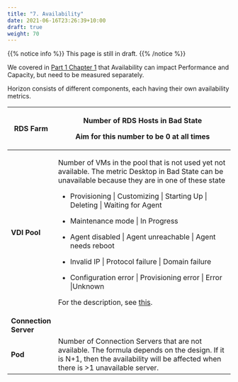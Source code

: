 ```yaml
---
title: "7. Availability"
date: 2021-06-16T23:26:39+10:00
draft: true
weight: 70
---
```


{{% notice info %}}
This page is still in draft.
{{% /notice %}}

We covered in [Part 1 Chapter 1](#pillar-vs-process) that Availability can impact Performance and Capacity, but need to be measured separately.

Horizon consists of different components, each having their own availability metrics.

<table><colgroup><col style="width: 20%" /><col style="width: 79%" /></colgroup><thead><tr class="header"><th><strong>RDS Farm</strong></th><th><p>Number of RDS Hosts in Bad State</p><p>Aim for this number to be 0 at all times</p></th></tr></thead><tbody><tr class="odd"><td><strong>VDI Pool</strong></td><td><p>Number of VMs in the pool that is not used yet not available. The metric Desktop in Bad State can be unavailable because they are in one of these state</p><ul><li><p>Provisioning | Customizing | Starting Up | Deleting | Waiting for Agent</p></li><li><p>Maintenance mode | In Progress</p></li><li><p>Agent disabled | Agent unreachable | Agent needs reboot</p></li><li><p>Invalid IP | Protocol failure | Domain failure</p></li><li><p>Configuration error | Provisioning error | Error |Unknown</p></li></ul><p>For the description, see <a href="https://docs.vmware.com/en/VMware-Horizon-7/7.13/horizon-virtual-desktops/GUID-C66AE54D-21A1-41B3-93A6-8D8E7F448451.html">this</a>.</p></td></tr><tr class="even"><td><strong>Connection Server</strong></td><td></td></tr><tr class="odd"><td><strong>Pod</strong></td><td>Number of Connection Servers that are not available. The formula depends on the design. If it is N+1, then the availability will be affected when there is &gt;1 unavailable server.</td></tr></tbody></table>